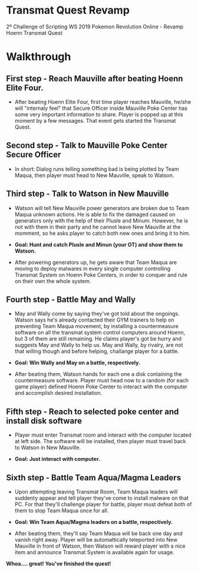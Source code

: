 # Transmat Quest Revamp
2º Challenge of Scripting WS 2019 Pokemon Revolution Online - Revamp Hoenn Transmat Quest

# Walkthrough
## First step - Reach Mauville after beating Hoenn Elite Four. 

- After beating Hoenn Elite Four, first time player reaches Mauville, he/she will "internaly feel" that Secure Officer inside Mauville Poke Center has some very important information to share. Player is popped up at this moment by a few messages. That event gets started the Transmat Quest. 

## Second step - Talk to Mauville Poke Center Secure Officer 
- In short: Dialog runs telling something bad is being plotted by Team Maqua, then player must head to New Mauville, speak to Watson.

## Third step - Talk to Watson in New Mauville

- Watson will tell New Mauville power generators are broken due to Team Maqua unknown actions. He is able to fix the damaged caused on generators only with the help of their Plusle and Minum. However, he is not with them in their party and he cannot leave New Mauville at the momment, so he asks player to catch both new ones and bring it to him. 

- **Goal: Hunt and catch Plusle and Minun (your OT) and show them to Watson.**

- After powering generators up, he gets aware that Team Maqua are moving to deploy malwares in every single computer controlling Transmat System on Hoenn Poke Centers, in order to conquer and rule on their own the whole system. 

## Fourth step - Battle May and Wally

- May and Wally come by saying they've got told about the ongoings. Watson says he's already contacted their GYM trainers to help on preventing Team Maqua movement, by installing a countermeasure software on all the transmat system control computers around Hoenn, but 3 of them are still remaining. He claims player's got be hurry and suggests May and Wally to help us. May and Wally, by rivalry, are not that willing though and before helping, challange player for a battle. 

- **Goal: Win Wally and May on a battle, respectively.**

- After beating them, Watson hands for each one a disk containing the countermeasure software. Player must head now to a random (for each game player) defined Hoenn Poke Center to interact with the computer and accomplish desired installation.

## Fifth step - Reach to selected poke center and install disk software
- Player must enter Transmat room and interact with the computer located at left side. The software will be installed, then player must travel back to Watson in New Mauville.

- **Goal: Just interact with computer.**

## Sixth step - Battle Team Aqua/Magma Leaders

- Upon attempting leaving Transmat Room, Team Maqua leaders will suddenty appear and tell player they've come to install malware on that PC. For that they'll challenge player for battle, player must defeat both of them to stop Team Maqua once for all.

- **Goal: Win Team Aqua/Magma leaders on a battle, respectively.**

- After beating them, they'll say Team Maqua will be back one day and vanish right away. Player will be automattically teleported into New Mauville in front of Watson, then Watson will reward player with a nice item and announce Transmat System is available again for usage.

**Whoa.... great! You've finished the quest!**
